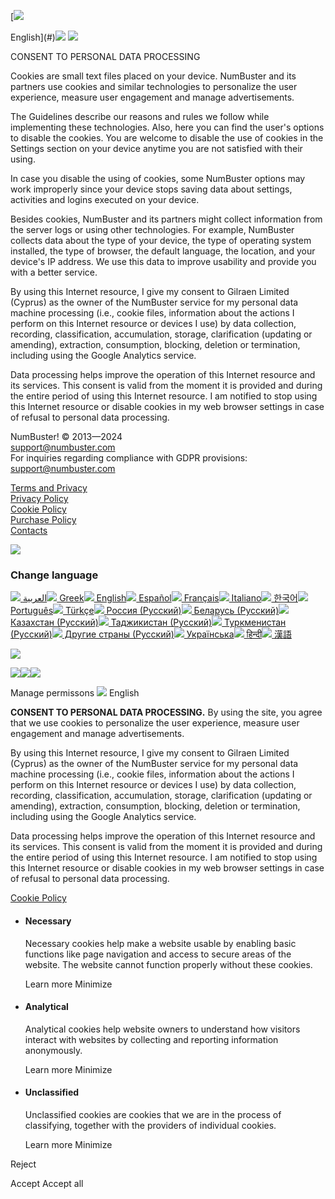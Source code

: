 [![](/images/flag/english.png)

English](#)[![](/images/logo_top_text.svg)](https://numbuster.com/en) [![](/images/logo_top.svg)](https://numbuster.com/en)[](#)

CONSENT TO PERSONAL DATA PROCESSING

Cookies are small text files placed on your device. NumBuster and its partners use cookies and similar technologies to personalize the user experience, measure user engagement and manage advertisements.

The Guidelines describe our reasons and rules we follow while implementing these technologies. Also, here you can find the user's options to disable the cookies. You are welcome to disable the use of cookies in the Settings section on your device anytime you are not satisfied with their using.

In case you disable the using of cookies, some NumBuster options may work improperly since your device stops saving data about settings, activities and logins executed on your device.

Besides cookies, NumBuster and its partners might collect information from the server logs or using other technologies. For example, NumBuster collects data about the type of your device, the type of operating system installed, the type of browser, the default language, the location, and your device's IP address. We use this data to improve usability and provide you with a better service.

By using this Internet resource, I give my consent to Gilraen Limited (Cyprus) as the owner of the NumBuster service for my personal data machine processing (i.e., cookie files, information about the actions I perform on this Internet resource or devices I use) by data collection, recording, classification, accumulation, storage, clarification (updating or amending), extraction, consumption, blocking, deletion or termination, including using the Google Analytics service.

Data processing helps improve the operation of this Internet resource and its services. This consent is valid from the moment it is provided and during the entire period of using this Internet resource. I am notified to stop using this Internet resource or disable cookies in my web browser settings in case of refusal to personal data processing.

  

NumBuster! © 2013—2024  
support@numbuster.com  
For inquiries regarding compliance with GDPR provisions: support@numbuster.com  

[Terms and Privacy](https://numbuster.com/en/tos)  
[Privacy Policy](https://numbuster.com/en/tos#_yqkhhs2gw60k)  
[Cookie Policy](https://numbuster.com/en/cookies)  
[Purchase Policy](https://numbuster.com/en/purchase_policy)  
[Contacts](https://numbuster.com/en/contact)  

![](/images/icon_close.svg)

### Change language

 [![](/images/flag/flag_saudi_arabia.png) العربية](https://numbuster.com/ar/cookies)[![](/images/flag/ελληνικά.png) Greek](https://numbuster.com/gr/cookies)[![](/images/flag/english.png) English](https://numbuster.com/en/cookies)[![](/images/flag/español.png) Español](https://numbuster.com/es/cookies)[![](/images/flag/français.png) Français](https://numbuster.com/fr/cookies)[![](/images/flag/italiano.png) Italiano](https://numbuster.com/it/cookies)[![](/images/flag/한국어.png) 한국어](https://numbuster.com/ko/cookies)[![](/images/flag/português.png) Português](https://numbuster.com/pt/cookies)[![](/images/flag/türkçe.png) Türkçe](https://numbuster.com/tr/cookies)[![](/images/flag/россия.png) Россия (Русский)](https://numbuster.com/ru_RU/cookies)[![](/images/flag/flag_belarus.png) Беларусь (Русский)](https://numbuster.com/ru_BY/cookies)[![](/images/flag/flag_kazakhstan.png) Казахстан (Русский)](https://numbuster.com/ru_KZ/cookies)[![](/images/flag/flag_tajikistan.png) Таджикистан (Русский)](https://numbuster.com/ru_TJ/cookies)[![](/images/flag/flag_turkmenistan.png) Туркменистан (Русский)](https://numbuster.com/ru_TM/cookies)[![](/images/flag/ru.png) Другие страны (Русский)](https://numbuster.com/ru/cookies)[![](/images/flag/українська.png) Українська](https://numbuster.com/uk/cookies)[![](/images/flag/flag_india.png) हिन्दी](https://numbuster.com/hi/cookies)[![](/images/flag/漢語.png) 漢語](https://numbuster.com/zh/cookies)

![](/images/icon_close.svg)

 [![](/images/GP.svg?v=8.14)](https://play.google.com/store/apps/details?id=com.numbuster.android)[![](/images/APS.svg?v=8.14)](https://apps.apple.com/app/id1280556610)[![](/images/APG.svg?v=8.14)](https://appgallery.huawei.com/#/app/C103445883)  
  

Manage permissons ![](/images/flag/english.png) English

**CONSENT TO PERSONAL DATA PROCESSING.** By using the site, you agree that we use cookies to personalize the user experience, measure user engagement and manage advertisements.

By using this Internet resource, I give my consent to Gilraen Limited (Cyprus) as the owner of the NumBuster service for my personal data machine processing (i.e., cookie files, information about the actions I perform on this Internet resource or devices I use) by data collection, recording, classification, accumulation, storage, clarification (updating or amending), extraction, consumption, blocking, deletion or termination, including using the Google Analytics service.

Data processing helps improve the operation of this Internet resource and its services. This consent is valid from the moment it is provided and during the entire period of using this Internet resource. I am notified to stop using this Internet resource or disable cookies in my web browser settings in case of refusal to personal data processing.

[Cookie Policy](https://numbuster.com/en/cookies)

* #### Necessary
    
    Necessary cookies help make a website usable by enabling basic functions like page navigation and access to secure areas of the website. The website cannot function properly without these cookies.
    
    Learn more Minimize
* #### Analytical
    
    Analytical cookies help website owners to understand how visitors interact with websites by collecting and reporting information anonymously.
    
    Learn more Minimize 
* #### Unclassified
    
    Unclassified cookies are cookies that we are in the process of classifying, together with the providers of individual cookies.
    
    Learn more Minimize

Reject

Accept Accept all